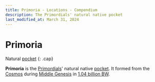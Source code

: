 ```yaml
---
title: Primoria - Locations - Compendium
description: The Primordials' natural native pocket
last_modified_at: March 31, 2024
---
```


# Primoria
Natural [pocket](/compendium/locations/pocket/)
{: .cap}

**Primoria** is the [Primordials](/compendium/life/primordials/)' natural native [pocket](/compendium/locations/pocket/). It formed from the [Cosmos](/compendium/locations/cosmos/) during [Middle Genesis](/compendium/events/genesis/#middle-genesis) in [1.04 billion BW](/compendium/events/genesis/#104-billion-bw).